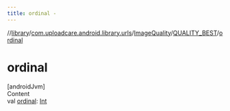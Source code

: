 ```yaml
---
title: ordinal -
---
```

//[library](../../../index.md)/[com.uploadcare.android.library.urls](../../index.md)/[ImageQuality](../index.md)/[QUALITY_BEST](index.md)/[ordinal](ordinal.md)



# ordinal  
[androidJvm]  
Content  
val [ordinal](ordinal.md): [Int](https://kotlinlang.org/api/latest/jvm/stdlib/kotlin/-int/index.html)  



